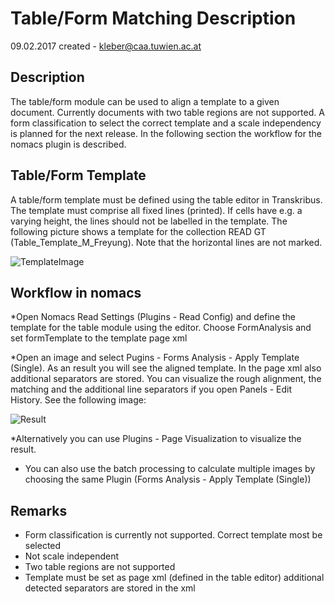 # Table/Form Matching Description
09.02.2017 created - kleber@caa.tuwien.ac.at

## Description

The table/form module can be used to align a template to a given document. Currently documents with two table regions are not supported. A form classification to select the correct template and a scale independency is planned for the next release. In the following section the workflow for the nomacs plugin is described.

## Table/Form Template

A table/form template must be defined using the table editor in Transkribus. The template must comprise all fixed lines (printed). If cells have e.g. a varying height, the lines should not be labelled in the template. The following picture shows a template for the collection READ GT (Table_Template_M_Freyung). Note that the horizontal lines are not marked.

![TemplateImage](ftp://scruffy.caa.tuwien.ac.at/staff/read/manuals/form/M_Aigen_am_Inn_003-01_0001-template.jpg)

## Workflow in nomacs

*Open Nomacs Read Settings (Plugins - Read Config) and define the template for the table module using the editor. Choose FormAnalysis and set formTemplate to the template page xml

*Open an image and select Pugins - Forms Analysis - Apply Template (Single). As an result you will see the aligned template. In the page xml also additional separators are stored. You can visualize the rough alignment, the matching and the additional line separators if you open Panels - Edit History. See the following image:

![Result](ftp://scruffy.caa.tuwien.ac.at/staff/read/manuals/form/nomacs-screenshot-form1.png)

*Alternatively you can use Plugins - Page Visualization to visualize the result.

* You can also use the batch processing to calculate multiple images by choosing the same Plugin (Forms Analysis - Apply Template (Single))

## Remarks

* Form classification is currently not supported. Correct template most be selected
* Not scale independent
* Two table regions are not supported
* Template must be set as page xml (defined in the table editor)
    additional detected separators are stored in the xml
